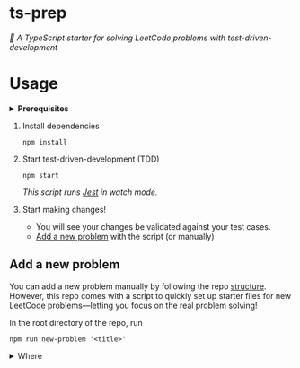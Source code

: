# ts-prep

_🧩 A TypeScript starter for solving LeetCode problems with test-driven-development_

# Usage

<details>
  <summary>
    <strong>Prerequisites</strong>
  </summary>

  - Ensure you have 
  [Node](https://nodejs.org/en/download/)
  installed on your machine before proceeding.

  - Clone this repo locally and `cd` into it
</details>

1. Install dependencies
   ```shell
   npm install
   ```
 
 2. Start test-driven-development (TDD)
    ```shell
    npm start
    ```
    _This script runs [Jest](https://jestjs.io/) in watch mode._

3. Start making changes! 
   - You will see your changes be validated against your test cases.
   - [Add a new problem](#add-a-new-problem) with the script (or manually)


## Add a new problem

You can add a new problem manually by following the repo [structure](#structure). 
However, this repo comes with a script to quickly set up starter files for new LeetCode problems&mdash;letting you focus on the real problem solving!

In the root directory of the repo, run
```shell
npm run new-problem '<title>'
```
<details>
 <summary>
  Where <code><title></code> is the LeetCode problem's title.
  </summary>

- The format of the title should be: `{number}. {name}` 
- The title must start with a number, followed by a period. Otherwise, the script won't work!
- The title should be wrapped in quotes for the argument to get passed into the script
</details>

For example, if you want to set up starter files for problem _[202. Happy Number](https://leetcode.com/problems/happy-number/)_, you would run
```shell
npm run new-problem '202. Happy Number'
```

<details>
 <summary>
  About this script
 </summary>
 
This script is defined in the `package.json`. 
It uses your local Node runtime environment to execute the `scripts/new-problem.js` file.
The script parses the inputted title and uses the templates to auto-generate the boilerplate `.md` and `.ts` files.

You could run this script directly from the repo root:
```shell
node ./scripts/new-problem.js -t '<title>'
```
</details>


## Structure

**`src/` directory** &ndash; In general, you should do all your work here
- Each LeetCode problem should have its own directory
- Add a `.md` file in the problem directory for the problem description and discussion
- Add a `.ts` file in the problem directory to solve and test

**`scripts/` directory** &ndash; Contains custom scripts
- The `new-problem.js` script is used to set up starter files for new LeetCode problems
- The `templates` directory contains files that define the boilerplate content for auto-generating `.md` and `.ts` files
- Feel free to add or modify scripts or templates to fit your needs

**`jest.config.js` file** &ndash; Defines our custom Jest configuration
- We match test cases defined in regular `.ts` files
  - By default, Jest matches `.ts` files in a `__tests__` dir or if the filename ends with `.spec.ts` or `.test.ts`
  - Our custom `testMatch` rule lets write code to solve and test in one file
- We use `ts-jest` as a dependency to transform `.ts` files for Jest
  - By default, Jest only works with JavaScript

# How to Contribute

Please note that this repo is meant to be a _starter_, so we don't need contributors to submit LeetCode problems solved with TypeScript.
However, any tooling or documentation that you would like to contribute to make the developer experience better is welcomed!

1. Fork this repo and set it up locally
2. Make your desired changes and commit them to a feature branch in your forked repo
3. Open up a PR from your forked repo branch against this repository

Thanks for making this project better! 💪
